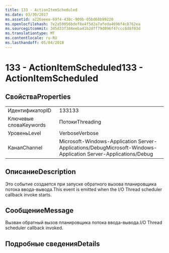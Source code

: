 ```yaml
---
title: 133 - ActionItemScheduled
ms.date: 03/30/2017
ms.assetid: a226aeea-69f4-438c-909b-05bd68b99220
ms.openlocfilehash: 7e2a59056bdef8e4f5d2a7afeda4696f4c8762ea
ms.sourcegitcommit: 3d5d33f384eeba41b2dff79d096f47ccc8d8f03d
ms.translationtype: MT
ms.contentlocale: ru-RU
ms.lasthandoff: 05/04/2018
---
```

# <a name="133---actionitemscheduled"></a><span data-ttu-id="89fcb-102">133 - ActionItemScheduled</span><span class="sxs-lookup"><span data-stu-id="89fcb-102">133 - ActionItemScheduled</span></span>
## <a name="properties"></a><span data-ttu-id="89fcb-103">Свойства</span><span class="sxs-lookup"><span data-stu-id="89fcb-103">Properties</span></span>  
  
|||  
|-|-|  
|<span data-ttu-id="89fcb-104">Идентификатор</span><span class="sxs-lookup"><span data-stu-id="89fcb-104">ID</span></span>|<span data-ttu-id="89fcb-105">133</span><span class="sxs-lookup"><span data-stu-id="89fcb-105">133</span></span>|  
|<span data-ttu-id="89fcb-106">Ключевые слова</span><span class="sxs-lookup"><span data-stu-id="89fcb-106">Keywords</span></span>|<span data-ttu-id="89fcb-107">Потоки</span><span class="sxs-lookup"><span data-stu-id="89fcb-107">Threading</span></span>|  
|<span data-ttu-id="89fcb-108">Уровень</span><span class="sxs-lookup"><span data-stu-id="89fcb-108">Level</span></span>|<span data-ttu-id="89fcb-109">Verbose</span><span class="sxs-lookup"><span data-stu-id="89fcb-109">Verbose</span></span>|  
|<span data-ttu-id="89fcb-110">Канал</span><span class="sxs-lookup"><span data-stu-id="89fcb-110">Channel</span></span>|<span data-ttu-id="89fcb-111">Microsoft-Windows-Application Server-Applications/Debug</span><span class="sxs-lookup"><span data-stu-id="89fcb-111">Microsoft-Windows-Application Server-Applications/Debug</span></span>|  
  
## <a name="description"></a><span data-ttu-id="89fcb-112">Описание</span><span class="sxs-lookup"><span data-stu-id="89fcb-112">Description</span></span>  
 <span data-ttu-id="89fcb-113">Это событие создается при запуске обратного вызова планировщика потока ввода-вывода.</span><span class="sxs-lookup"><span data-stu-id="89fcb-113">This event is emitted when the I/O Thread scheduler callback invoke starts.</span></span>  
  
## <a name="message"></a><span data-ttu-id="89fcb-114">Сообщение</span><span class="sxs-lookup"><span data-stu-id="89fcb-114">Message</span></span>  
 <span data-ttu-id="89fcb-115">Вызван обратный вызов планировщика потока ввода-вывода.</span><span class="sxs-lookup"><span data-stu-id="89fcb-115">I/O Thread scheduler callback invoked.</span></span>  
  
## <a name="details"></a><span data-ttu-id="89fcb-116">Подробные сведения</span><span class="sxs-lookup"><span data-stu-id="89fcb-116">Details</span></span>
